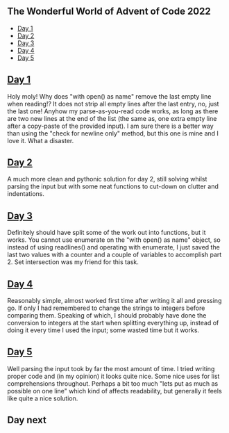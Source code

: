 ## The Wonderful World of Advent of Code 2022 ##
- [Day 1](#day-1)
- [Day 2](#day-2)
- [Day 3](#day-3)
- [Day 4](#day-4)
- [Day 5](#day-5)


## [Day 1](https://adventofcode.com/2022/day/1) ##

Holy moly!  Why does "with open() as name" remove the last empty line when reading!?  It does not strip all empty lines after the last entry, no, just the last one!  Anyhow my parse-as-you-read code works, as long as there are two new lines at the end of the list (the same as, one extra empty line after a copy-paste of the provided input).  I am sure there is a better way than using the "check for newline only" method, but this one is mine and I love it.  What a disaster.

## [Day 2](https://adventofcode.com/2022/day/2) ##

A much more clean and pythonic solution for day 2, still solving whilst parsing the input but with some neat functions to cut-down on clutter and indentations.

## [Day 3](https://adventofcode.com/2022/day/3) ##

Definitely should have split some of the work out into functions, but it works.  You cannot use enumerate on the "with open() as name" object, so instead of using readlines() and operating with enumerate, I just saved the last two values with a counter and a couple of variables to accomplish part 2.  Set intersection was my friend for this task.

## [Day 4](https://adventofcode.com/2022/day/4) ##

Reasonably simple, almost worked first time after writing it all and pressing go.  If only I had remembered to change the strings to integers before comparing them.  Speaking of which, I should probably have done the conversion to integers at the start when splitting everything up, instead of doing it every time I used the input; some wasted time but it works.

## [Day 5](https://adventofcode.com/2022/day/5) ##

Well parsing the input took by far the most amount of time.  I tried writing proper code and (in my opinion) it looks quite nice.  Some nice uses for list comprehensions throughout.  Perhaps a bit too much "lets put as much as possible on one line" which kind of affects readability, but generally it feels like quite a nice solution.

## Day next ##